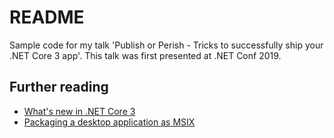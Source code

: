 # README

Sample code for my talk 'Publish or Perish - Tricks to successfully ship your .NET Core 3 app'. This talk was first presented at .NET Conf 2019.

## Further reading

- [What's new in .NET Core 3](https://docs.microsoft.com/en-us/dotnet/core/whats-new/dotnet-core-3-0)
- [Packaging a desktop application as MSIX](https://docs.microsoft.com/en-au/windows/msix/desktop/desktop-to-uwp-packaging-dot-net)
